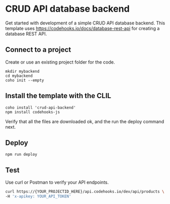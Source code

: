 # CRUD API database backend

Get started with development of a simple CRUD API database backend.
This template uses https://codehooks.io/docs/database-rest-api for creating a database REST API.

## Connect to a project

Create or use an existing project folder for the code.

```
mkdir mybackend
cd mybackend
coho init --empty
```

## Install the template with the CLIL

```
coho install 'crud-api-backend'
npm install codehooks-js
```
Verify that all the files are downloaded ok, and the run the deploy command next.

## Deploy

```
npm run deploy
```

## Test

Use curl or Postman to verify your API endpoints.

```bash
curl https://{YOUR_PROJECTID_HERE}/api.codehooks.io/dev/api/products \
-H 'x-apikey: YOUR_API_TOKEN'
```